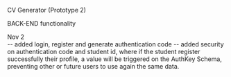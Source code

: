 CV Generator (Prototype 2)

BACK-END functionality


Nov 2<br>
-- added login, register and generate authentication code
-- added security on authentication code and student id, where if the student register successfully their profile, a value will be triggered on the AuthKey Schema, preventing other or future users to use again the same data.